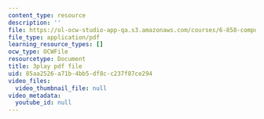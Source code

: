 ```yaml
---
content_type: resource
description: ''
file: https://ol-ocw-studio-app-qa.s3.amazonaws.com/courses/6-858-computer-systems-security-fall-2014/85aa2526a71b4bb5df8cc237f87ce294_q1OF_0ICt9A.pdf
file_type: application/pdf
learning_resource_types: []
ocw_type: OCWFile
resourcetype: Document
title: 3play pdf file
uid: 85aa2526-a71b-4bb5-df8c-c237f87ce294
video_files:
  video_thumbnail_file: null
video_metadata:
  youtube_id: null
---
```

